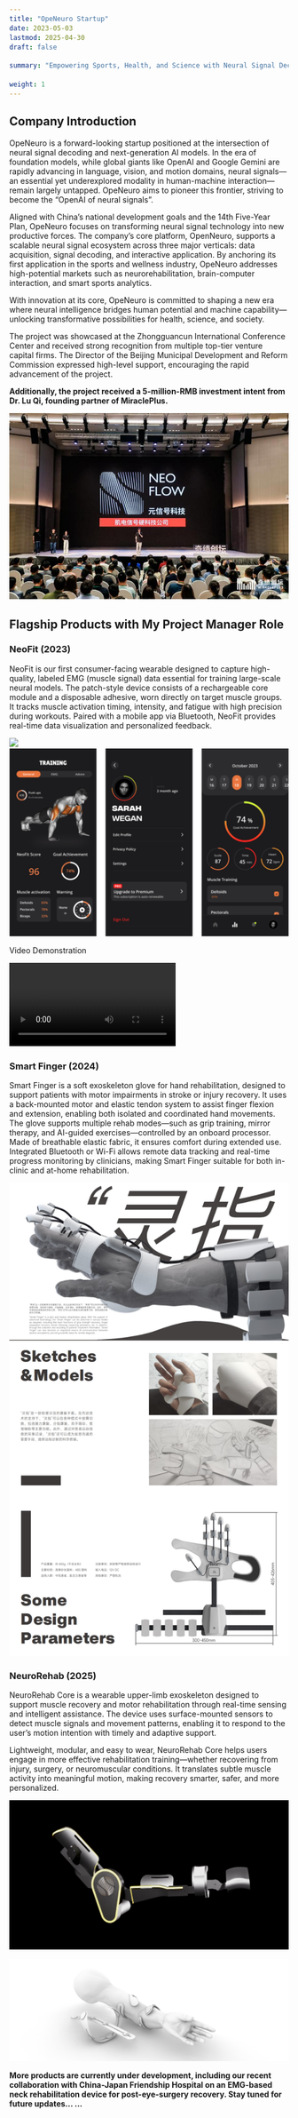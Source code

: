```yaml
---
title: "OpeNeuro Startup"
date: 2023-05-03
lastmod: 2025-04-30
draft: false

summary: "Empowering Sports, Health, and Science with Neural Signal Decoding"

weight: 1
---
```


## Company Introduction

OpeNeuro is a forward-looking startup positioned at the intersection of neural signal decoding and next-generation AI models. In the era of foundation models, while global giants like OpenAI and Google Gemini are rapidly advancing in language, vision, and motion domains, neural signals—an essential yet underexplored modality in human-machine interaction—remain largely untapped. OpeNeuro aims to pioneer this frontier, striving to become the “OpenAI of neural signals”.

Aligned with China’s national development goals and the 14th Five-Year Plan, OpeNeuro focuses on transforming neural signal technology into new productive forces. The company’s core platform, OpenNeuro, supports a scalable neural signal ecosystem across three major verticals: data acquisition, signal decoding, and interactive application. By anchoring its first application in the sports and wellness industry, OpeNeuro addresses high-potential markets such as neurorehabilitation, brain-computer interaction, and smart sports analytics.

With innovation at its core, OpeNeuro is committed to shaping a new era where neural intelligence bridges human potential and machine capability—unlocking transformative possibilities for health, science, and society.

The project was showcased at the Zhongguancun International Conference Center and received strong recognition from multiple top-tier venture capital firms. The Director of the Beijing Municipal Development and Reform Commission expressed high-level support, encouraging the rapid advancement of the project.

**Additionally, the project received a 5-million-RMB investment intent from Dr. Lu Qi, founding partner of MiraclePlus.**

<img src="/images/project/8/1.png" style="max-width:100%"> </img>

## Flagship Products with My Project Manager Role 


###  NeoFit (2023)

NeoFit is our first consumer-facing wearable designed to capture high-quality, labeled EMG (muscle signal) data essential for training large-scale neural models. The patch-style device consists of a rechargeable core module and a disposable adhesive, worn directly on target muscle groups. It tracks muscle activation timing, intensity, and fatigue with high precision during workouts. Paired with a mobile app via Bluetooth, NeoFit provides real-time data visualization and personalized feedback.

<img src="/images/project/8/2.png" style="max-width:100%"> </img>
<img src="/images/project/8/3.png" style="max-width:100%"> </img>

Video Demonstration

<video src="/images/project/8/1.mp4"  controls style="max-width:100%"></video>

### Smart Finger (2024)

Smart Finger is a soft exoskeleton glove for hand rehabilitation, designed to support patients with motor impairments in stroke or injury recovery. It uses a back-mounted motor and elastic tendon system to assist finger flexion and extension, enabling both isolated and coordinated hand movements. The glove supports multiple rehab modes—such as grip training, mirror therapy, and AI-guided exercises—controlled by an onboard processor. Made of breathable elastic fabric, it ensures comfort during extended use. Integrated Bluetooth or Wi-Fi allows remote data tracking and real-time progress monitoring by clinicians, making Smart Finger suitable for both in-clinic and at-home rehabilitation.

<img src="/images/project/8/4.png" style="max-width:100%"> </img>

### NeuroRehab (2025)

NeuroRehab Core is a wearable upper-limb exoskeleton designed to support muscle recovery and motor rehabilitation through real-time sensing and intelligent assistance. The device uses surface-mounted sensors to detect muscle signals and movement patterns, enabling it to respond to the user’s motion intention with timely and adaptive support.

Lightweight, modular, and easy to wear, NeuroRehab Core helps users engage in more effective rehabilitation training—whether recovering from injury, surgery, or neuromuscular conditions. It translates subtle muscle activity into meaningful motion, making recovery smarter, safer, and more personalized.

<img src="/images/project/8/5.png" style="max-width:100%"> </img>

<img src="/images/project/8/6.png" style="max-width:100%"> </img>

**More products are currently under development, including our recent collaboration with China-Japan Friendship Hospital on an EMG-based neck rehabilitation device for post-eye-surgery recovery. Stay tuned for future updates... ...**
